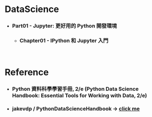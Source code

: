 DataScience
=====
* ### Part01 - Jupyter: 更好用的 Python 開發環境
    * ### Chapter01 - IPython 和 Jupyter 入門
<br />

Reference
=====
* ### Python 資料科學學習手冊, 2/e (Python Data Science Handbook: Essential Tools for Working with Data, 2/e)
* ### jakevdp / PythonDataScienceHandbook -> [click me](https://github.com/jakevdp/PythonDataScienceHandbook/tree/master)
